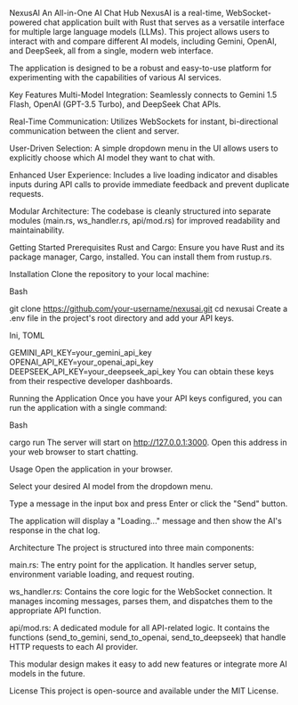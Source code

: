 NexusAI
An All-in-One AI Chat Hub
NexusAI is a real-time, WebSocket-powered chat application built with Rust that serves as a versatile interface for multiple large language models (LLMs). This project allows users to interact with and compare different AI models, including Gemini, OpenAI, and DeepSeek, all from a single, modern web interface.

The application is designed to be a robust and easy-to-use platform for experimenting with the capabilities of various AI services.

Key Features
Multi-Model Integration: Seamlessly connects to Gemini 1.5 Flash, OpenAI (GPT-3.5 Turbo), and DeepSeek Chat APIs.

Real-Time Communication: Utilizes WebSockets for instant, bi-directional communication between the client and server.

User-Driven Selection: A simple dropdown menu in the UI allows users to explicitly choose which AI model they want to chat with.

Enhanced User Experience: Includes a live loading indicator and disables inputs during API calls to provide immediate feedback and prevent duplicate requests.

Modular Architecture: The codebase is cleanly structured into separate modules (main.rs, ws_handler.rs, api/mod.rs) for improved readability and maintainability.

Getting Started
Prerequisites
Rust and Cargo: Ensure you have Rust and its package manager, Cargo, installed. You can install them from rustup.rs.

Installation
Clone the repository to your local machine:

Bash

git clone https://github.com/your-username/nexusai.git
cd nexusai
Create a .env file in the project's root directory and add your API keys.

Ini, TOML

GEMINI_API_KEY=your_gemini_api_key
OPENAI_API_KEY=your_openai_api_key
DEEPSEEK_API_KEY=your_deepseek_api_key
You can obtain these keys from their respective developer dashboards.

Running the Application
Once you have your API keys configured, you can run the application with a single command:

Bash

cargo run
The server will start on http://127.0.0.1:3000. Open this address in your web browser to start chatting.

Usage
Open the application in your browser.

Select your desired AI model from the dropdown menu.

Type a message in the input box and press Enter or click the "Send" button.

The application will display a "Loading..." message and then show the AI's response in the chat log.

Architecture
The project is structured into three main components:

main.rs: The entry point for the application. It handles server setup, environment variable loading, and request routing.

ws_handler.rs: Contains the core logic for the WebSocket connection. It manages incoming messages, parses them, and dispatches them to the appropriate API function.

api/mod.rs: A dedicated module for all API-related logic. It contains the functions (send_to_gemini, send_to_openai, send_to_deepseek) that handle HTTP requests to each AI provider.

This modular design makes it easy to add new features or integrate more AI models in the future.

License
This project is open-source and available under the MIT License.